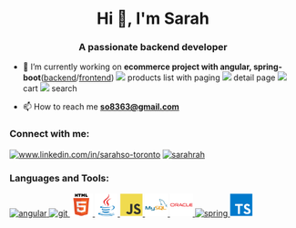 <h1 align="center">Hi 👋, I'm Sarah</h1>
<h3 align="center">A passionate backend developer</h3>

- 🔭 I’m currently working on **ecommerce project with angular, spring-boot**(<a href="https://github.com/Sarah1011/spring-boot-ecommerce.git" target="blank">backend</a>/<a href="https://github.com/Sarah1011/angular-ecommerce.git" target="blank">frontend</a>)
<img src="https://user-images.githubusercontent.com/106393146/174328270-bc98e5fa-3164-4866-b1c6-3cb31964adfc.png" width=600/> products list with paging
<img src="https://user-images.githubusercontent.com/106393146/174328277-7342d5d6-522f-4316-84b2-a30f242f637e.png" width=600/> detail page
<img src="https://user-images.githubusercontent.com/106393146/174328288-4ff1856d-4adc-4fa4-ad9d-9d20de210fa1.png" width=600/> cart 
<img src="https://user-images.githubusercontent.com/106393146/174329519-a31951dd-2e18-4076-b665-a2a8d65faa80.png" width=600/> search

- 📫 How to reach me **so8363@gmail.com**

<h3 align="left">Connect with me:</h3>
<p align="left">
<a href="https://www.linkedin.com/in/sarahso-toronto" target="blank"><img align="center" src="https://raw.githubusercontent.com/rahuldkjain/github-profile-readme-generator/master/src/images/icons/Social/linked-in-alt.svg" alt="www.linkedin.com/in/sarahso-toronto" height="30" width="40" /></a>
<a href="https://www.leetcode.com/sarahrah" target="blank"><img align="center" src="https://raw.githubusercontent.com/rahuldkjain/github-profile-readme-generator/master/src/images/icons/Social/leet-code.svg" alt="sarahrah" height="30" width="40" /></a>
</p>

<h3 align="left">Languages and Tools:</h3>
<p align="left"> <a href="https://angular.io" target="_blank" rel="noreferrer"> <img src="https://angular.io/assets/images/logos/angular/angular.svg" alt="angular" width="40" height="40"/> </a> <a href="https://git-scm.com/" target="_blank" rel="noreferrer"> <img src="https://www.vectorlogo.zone/logos/git-scm/git-scm-icon.svg" alt="git" width="40" height="40"/> </a> <a href="https://www.w3.org/html/" target="_blank" rel="noreferrer"> <img src="https://raw.githubusercontent.com/devicons/devicon/master/icons/html5/html5-original-wordmark.svg" alt="html5" width="40" height="40"/> </a> <a href="https://www.java.com" target="_blank" rel="noreferrer"> <img src="https://raw.githubusercontent.com/devicons/devicon/master/icons/java/java-original.svg" alt="java" width="40" height="40"/> </a> <a href="https://developer.mozilla.org/en-US/docs/Web/JavaScript" target="_blank" rel="noreferrer"> <img src="https://raw.githubusercontent.com/devicons/devicon/master/icons/javascript/javascript-original.svg" alt="javascript" width="40" height="40"/> </a> <a href="https://www.mysql.com/" target="_blank" rel="noreferrer"> <img src="https://raw.githubusercontent.com/devicons/devicon/master/icons/mysql/mysql-original-wordmark.svg" alt="mysql" width="40" height="40"/> </a> <a href="https://www.oracle.com/" target="_blank" rel="noreferrer"> <img src="https://raw.githubusercontent.com/devicons/devicon/master/icons/oracle/oracle-original.svg" alt="oracle" width="40" height="40"/> </a> <a href="https://spring.io/" target="_blank" rel="noreferrer"> <img src="https://www.vectorlogo.zone/logos/springio/springio-icon.svg" alt="spring" width="40" height="40"/> </a> <a href="https://www.typescriptlang.org/" target="_blank" rel="noreferrer"> <img src="https://raw.githubusercontent.com/devicons/devicon/master/icons/typescript/typescript-original.svg" alt="typescript" width="40" height="40"/> </a> </p>
